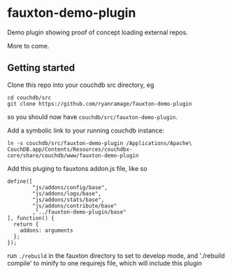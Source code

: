 fauxton-demo-plugin
===================

Demo plugin showing proof of concept loading external repos.

More to come.

Getting started
----------------

Clone this repo into your couchdb src directory, eg


```
cd couchdb/src
git clone https://github.com/ryanramage/fauxton-demo-plugin

```

so you should now have `couchdb/src/fauxton-demo-plugin`.

Add a symbolic link to your running couchdb instance:

    ln -s couchdb/src/fauxton-demo-plugin /Applications/Apache\ CouchDB.app/Contents/Resources/couchdbx-core/share/couchdb/www/fauxton-demo-plugin

Add this pluging to fauxtons addon.js file, like so

```
define([
        "js/addons/config/base",
        "js/addons/logs/base",
        "js/addons/stats/base",
        "js/addons/contribute/base"
        ,"../fauxton-demo-plugin/base"
], function() {
  return {
    addons: arguments
  };
});
```

run `./rebuild` in the fauxton directory to set to develop mode, and './rebuild compile' to minify to one requirejs file, which will include this plugin


